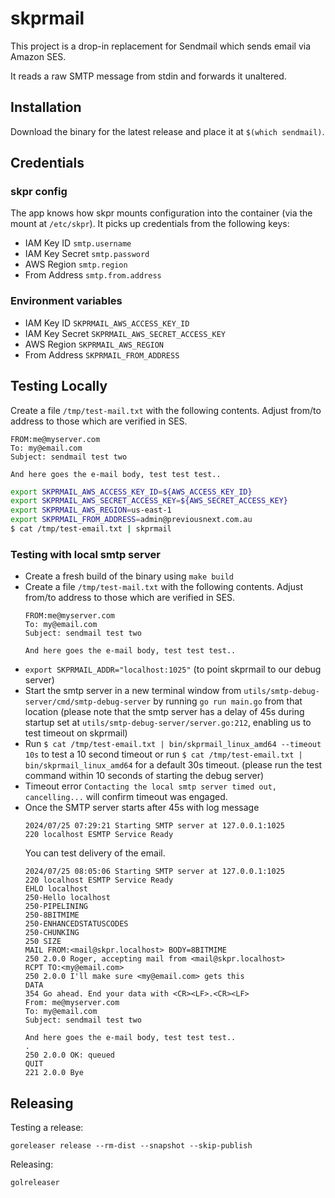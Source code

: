 # skprmail

This project is a drop-in replacement for Sendmail which sends email via Amazon SES. 

It reads a raw SMTP message from stdin and forwards it unaltered.

## Installation

Download the binary for the latest release and place it at `$(which sendmail)`.

## Credentials

### skpr config
The app knows how skpr mounts configuration into the container (via the mount at `/etc/skpr`). It picks up credentials from the following keys:

* IAM Key ID `smtp.username`
* IAM Key Secret `smtp.password`
* AWS Region `smtp.region`
* From Address `smtp.from.address`

### Environment variables

* IAM Key ID `SKPRMAIL_AWS_ACCESS_KEY_ID`
* IAM Key Secret `SKPRMAIL_AWS_SECRET_ACCESS_KEY`
* AWS Region `SKPRMAIL_AWS_REGION`
* From Address `SKPRMAIL_FROM_ADDRESS`
 
## Testing Locally
   
Create a file `/tmp/test-mail.txt` with the following contents. Adjust from/to address to those which are verified in SES.
 ```
FROM:me@myserver.com
To: my@email.com
Subject: sendmail test two

And here goes the e-mail body, test test test..
 ```
 
 ```bash
export SKPRMAIL_AWS_ACCESS_KEY_ID=${AWS_ACCESS_KEY_ID}
export SKPRMAIL_AWS_SECRET_ACCESS_KEY=${AWS_SECRET_ACCESS_KEY}
export SKPRMAIL_AWS_REGION=us-east-1
export SKPRMAIL_FROM_ADDRESS=admin@previousnext.com.au
 $ cat /tmp/test-email.txt | skprmail
 ```

### Testing with local smtp server

- Create a fresh build of the binary using `make build`
- Create a file `/tmp/test-mail.txt` with the following contents. Adjust from/to address to those which are verified in SES.
    ```
    FROM:me@myserver.com
    To: my@email.com
    Subject: sendmail test two

    And here goes the e-mail body, test test test..
    ```
- `export SKPRMAIL_ADDR="localhost:1025"` (to point skprmail to our debug server)
- Start the smtp server in a new terminal window from `utils/smtp-debug-server/cmd/smtp-debug-server` by running `go run main.go` from that location (please note that the smtp server has a delay of 45s during startup set at `utils/smtp-debug-server/server.go:212`, enabling us to test timeout on skprmail)
- Run `$ cat /tmp/test-email.txt | bin/skprmail_linux_amd64 --timeout 10s` to test a 10 second timeout or run `$ cat /tmp/test-email.txt | bin/skprmail_linux_amd64` for a default 30s timeout. (please run the test command within 10 seconds of starting the debug server)
- Timeout error `Contacting the local smtp server timed out, cancelling...` will confirm timeout was engaged. 
- Once the SMTP server starts after 45s with log message
    ```
    2024/07/25 07:29:21 Starting SMTP server at 127.0.0.1:1025
    220 localhost ESMTP Service Ready
    ```
    You can test delivery of the email.
    ```
    2024/07/25 08:05:06 Starting SMTP server at 127.0.0.1:1025
    220 localhost ESMTP Service Ready
    EHLO localhost
    250-Hello localhost
    250-PIPELINING
    250-8BITMIME
    250-ENHANCEDSTATUSCODES
    250-CHUNKING
    250 SIZE
    MAIL FROM:<mail@skpr.localhost> BODY=8BITMIME
    250 2.0.0 Roger, accepting mail from <mail@skpr.localhost>
    RCPT TO:<my@email.com>
    250 2.0.0 I'll make sure <my@email.com> gets this
    DATA
    354 Go ahead. End your data with <CR><LF>.<CR><LF>
    From: me@myserver.com
    To: my@email.com
    Subject: sendmail test two

    And here goes the e-mail body, test test test..
    .
    250 2.0.0 OK: queued
    QUIT
    221 2.0.0 Bye
    ```
 
## Releasing

Testing a release:

```
goreleaser release --rm-dist --snapshot --skip-publish
```

Releasing:

```
golreleaser
```



